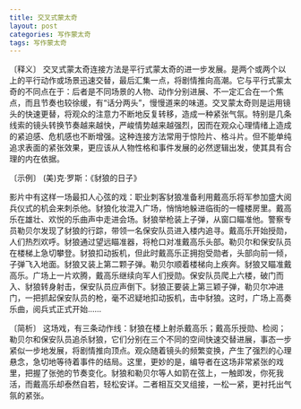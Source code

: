 ```yaml
---
title: 交叉式蒙太奇
layout: post
categories: 写作蒙太奇
tags: 写作蒙太奇
---
```


〔释义〕 交叉式蒙太奇连接方法是平行式蒙太奇的进一步发展。是两个或两个以上的平行动作或场景迅速交替，最后汇集一点，将剧情推向高潮。它与平行式蒙太奇的不同点在于：后者是不同场景的人物、动作分别进展、不一定汇合在一个焦点，而且节奏也较徐缓，有“话分两头”，慢慢道来的味道。交叉蒙太奇则是运用镜头的快速更替，将观众的注意力不断地反复转移，造成一种紧张气氛。特别是几条线索的镜头转换节奏越来越快，严峻情势越来越强烈，因而在观众心理情绪上造成的紧迫感、危机感也不断增强。这种连接方法常用于惊险片、格斗片。但不能单纯追求表面的紧张效果，更应该从人物性格和事件发展的必然逻辑出发，使其具有合理的内在依据。

〔示例〕 (美)克·罗斯：《豺狼的日子》

影片中有这样一场最扣人心弦的戏：职业刺客豺狼准备利用戴高乐将军参加盛大阅兵仪式的机会来刺杀他。豺狼化妆混入广场，悄悄地躲进临街的一幢楼房里。戴高乐在雄壮、欢悦的乐曲声中走进会场。豺狼举枪装上子弹，从窗口瞄准他。警察专员勒贝尔发现了豺狼的行踪，带领一名保安队员进入楼内追寻。戴高乐开始授勋，人们热烈欢呼。豺狼通过望远瞄准器，将枪口对准戴高乐头部。勒贝尔和保安队员在楼梯上急切攀登。豺狼扣动扳机，但此时戴高乐正拥抱受勋者，头部向前一倾，子弹飞入地面。豺狼又装上第二颗子弹。勒贝尔顺着楼梯向上疾奔。豺狼又瞄准戴高乐。广场上一片欢腾，戴高乐继续向军人们授勋。保安队员爬上六楼，破门而入、豺狼转身射击，保安队员应声倒下。豺狼正要装上第三颖子弹，勒贝尔冲进门，一把抓起保安队员的枪，毫不迟疑地扣动扳机，击中豺狼。这时，广场上高奏乐曲，阅兵式正式开始……

〔简析〕 这场戏，有三条动作线：豺狼在楼上射杀戴高乐；戴高乐授勋、检阅；勒贝尔和保安队员追杀豺狼，它们分别在三个不同的空间快速交替进展，事态一步紧似一步地发展，将剧情推向顶点。观众随着镜头的频繁变换，产生了强烈的心理悬念，急切地等待着事件的结局。这里，更妙的是，编导者在这场非常紧张的戏里，把握了张弛的节奏变化。豺狼和勒贝尔等人如箭在弦上，一触即发，你死我活，而戴高乐却泰然自若，轻松安详。二者相互交叉组接，一松一紧，更衬托出气氛的紧张。 